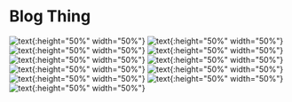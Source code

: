 # Blog Thing
![text](blogthingimages/drone1-1.jpg){:height="50%" width="50%"}
![text](blogthingimages/drone1-2.jpg){:height="50%" width="50%"}
![text](blogthingimages/drone1-3.jpg){:height="50%" width="50%"}
![text](blogthingimages/drone2-1.jpg){:height="50%" width="50%"}
![text](blogthingimages/drone2-2.jpg){:height="50%" width="50%"}
![text](blogthingimages/drone2-3.jpg){:height="50%" width="50%"}
![text](blogthingimages/drone2-4.jpg){:height="50%" width="50%"}
![text](blogthingimages/drone3-1.jpg){:height="50%" width="50%"}
![text](blogthingimages/drone3-2.jpg){:height="50%" width="50%"}
![text](blogthingimages/drone3-3.jpg){:height="50%" width="50%"}
![text](blogthingimages/drone3-4.jpg){:height="50%" width="50%"}
